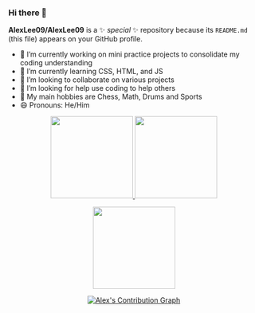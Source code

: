 ### Hi there 👋

**AlexLee09/AlexLee09** is a ✨ _special_ ✨ repository because its `README.md` (this file) appears on your GitHub profile.

- 🔭 I’m currently working on mini practice projects to consolidate my coding understanding
- 🌱 I’m currently learning CSS, HTML, and JS
- 👯 I’m looking to collaborate on various projects 
- 🤔 I’m looking for help use coding to help others
- 💬 My main hobbies are Chess, Math, Drums and Sports
- 😄 Pronouns: He/Him

<p align="center">
  <a href="https://github.com/AlexLee09">
    <img height="165em" src="https://github-readme-stats.vercel.app/api?username=AlexLee09&include_all_commits" />
  </a>
  <a href="https://github.com/AlexLee09">
    <img height="165em" src="https://github-readme-stats.vercel.app/api/top-langs/?username=AlexLee09&langs_count=8" /> 
  </a>
</p>
<p align="center">
    <a href="https://github.com/AlexLee09">
    <img height="165em" src="https://streak-stats.demolab.com?user=AlexLee09&theme=dracula&card_width=550" />
  </a>
</p>
<p align="center">
  <a href="https://github.com/AlexLee09"><img title="Alex's Contribution Graph" alt="Alex's Contribution Graph" src="https://github-readme-activity-graph.vercel.app/graph?username=AlexLee09" /></a>
</p>
